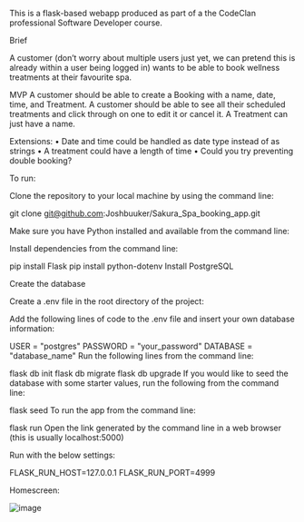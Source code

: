 This is a flask-based webapp produced as part of a the CodeClan professional Software Developer course.

Brief

A customer (don’t worry about multiple users just yet, we can pretend this is already within a user being logged in) wants to be able to book wellness treatments at their favourite spa.

MVP
A customer should be able to create a Booking with a name, date, time, and Treatment. A customer should be able to see all their scheduled treatments and click through on one to edit it or cancel it. A Treatment can just have a name.

Extensions:
• Date and time could be handled as date type instead of as strings
• A treatment could have a length of time
• Could you try preventing double booking?

To run:

Clone the repository to your local machine by using the command line:

git clone git@github.com:Joshbuuker/Sakura_Spa_booking_app.git

Make sure you have Python installed and available from the command line:

Install dependencies from the command line:

pip install Flask
pip install python-dotenv
Install PostgreSQL

Create the database

Create a .env file in the root directory of the project:

Add the following lines of code to the .env file and insert your own database information:

USER = "postgres"
PASSWORD = "your_password"
DATABASE = "database_name"
Run the following lines from the command line:

flask db init
flask db migrate
flask db upgrade
If you would like to seed the database with some starter values, run the following from the command line:

flask seed
To run the app from the command line:

flask run
Open the link generated by the command line in a web browser (this is usually localhost:5000)

Run with the below settings:

FLASK_RUN_HOST=127.0.0.1
FLASK_RUN_PORT=4999

Homescreen:

![image](https://github.com/Joshbuuker/Sakura_Spa_booking_app/assets/134558664/c3ecc7b3-b28e-4d09-8365-d9f75b210fb8)
